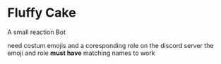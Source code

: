 # Fluffy Cake
A small reaction Bot 

need costum emojis and a coresponding role on the discord server
the emoji and role **must have** matching names to work
